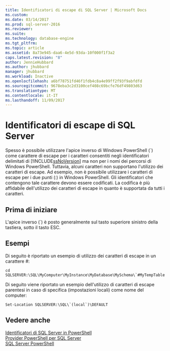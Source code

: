 ```yaml
---
title: Identificatori di escape di SQL Server | Microsoft Docs
ms.custom: 
ms.date: 03/14/2017
ms.prod: sql-server-2016
ms.reviewer: 
ms.suite: 
ms.technology: database-engine
ms.tgt_pltfrm: 
ms.topic: article
ms.assetid: 8a73e945-daa6-4e5d-93da-10f000f1f3a2
caps.latest.revision: "8"
author: JennieHubbard
ms.author: jhubbard
manager: jhubbard
ms.workload: Inactive
ms.openlocfilehash: a6bf78751fd46f1fdb4c8a4e99ff2f93f9abfdfd
ms.sourcegitcommit: 9678eba3c2d3100cef408c69bcfe76df49803d63
ms.translationtype: MT
ms.contentlocale: it-IT
ms.lasthandoff: 11/09/2017
---
```

# <a name="escape-sql-server-identifiers"></a>Identificatori di escape di SQL Server
  Spesso è possibile utilizzare l'apice inverso di Windows PowerShell (`) come carattere di escape per i caratteri consentiti negli identificatori delimitati di [!INCLUDE[ssNoVersion](../../includes/ssnoversion-md.md)] ma non per i nomi dei percorsi di Windows PowerShell. Tuttavia, alcuni caratteri non supportano l'utilizzo dei caratteri di escape. Ad esempio, non è possibile utilizzare i caratteri di escape per i due punti (:) in Windows PowerShell. Gli identificatori che contengono tale carattere devono essere codificati. La codifica è più affidabile dell'utilizzo dei caratteri di escape in quanto è supportata da tutti i caratteri.  
  
## <a name="before-you-begin"></a>Prima di iniziare  
 L'apice inverso (`) è posto generalmente sul tasto superiore sinistro della tastiera, sotto il tasto ESC.  
  
## <a name="examples"></a>Esempi  
 Di seguito è riportato un esempio di utilizzo dei caratteri di escape in un carattere #:  
  
```  
cd SQLSERVER:\SQL\MyComputer\MyInstance\MyDatabase\MySchema\`#MyTempTable  
```  
  
 Di seguito viene riportato un esempio dell'utilizzo di caratteri di escape parentesi in caso di specifica (impostazioni locali) come nome del computer:  
  
```  
Set-Location SQLSERVER:\SQL\`(local`)\DEFAULT  
```  
  
## <a name="see-also"></a>Vedere anche  
 [Identificatori di SQL Server in PowerShell](../../relational-databases/scripting/sql-server-identifiers-in-powershell.md)   
 [Provider PowerShell per SQL Server](../../relational-databases/scripting/sql-server-powershell-provider.md)   
 [SQL Server PowerShell](../../relational-databases/scripting/sql-server-powershell.md)  
  
  
